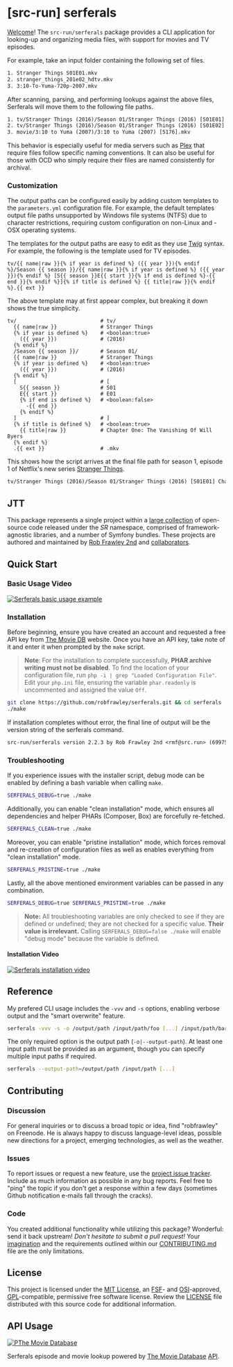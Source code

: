 
# [src-run] serferals


[Welcome](https://src.run/go/readme_welcome)! The `src-run/serferals` package provides a CLI application for looking-up
and organizing media files, with support for movies and TV episodes.

For example, take an input folder containing the following set of files.

```txt
1. Stranger Things S01E01.mkv
2. stranger_things_201e02_hdtv.mkv
3. 3:10-To-Yuma-720p-2007.mkv
```

After scanning, parsing, and performing lookups against the above files, Serferals will move them to the following file
paths.

```txt
1. tv/Stranger Things (2016)/Season 01/Stranger Things (2016) [S01E01] Chapter One: The Vanishing Of Will Byers.mkv
2. tv/Stranger Things (2016)/Season 01/Stranger Things (2016) [S01E02] Chapter Two: The Weirdo on Maple Street.mkv
3. movie/3:10 to Yuma (2007)/3:10 to Yuma (2007) [5176].mkv
```

This behavior is especially useful for media servers such as [Plex](https://www.plex.tv/downloads/) that require files
follow specific naming conventions. It can also be useful for those with OCD who simply require their files are named
consistently for archival.

### Customization

The output paths can be configured easily by adding custom templates to the `parameters.yml` configuration file. For
example, the default templates output file paths unsupported by Windows file systems (NTFS) due to character restrictions,
requiring custom configuration on non-Linux and -OSX operating systems.

The templates for the output paths are easy to edit as they use [Twig](http://twig.sensiolabs.org/) syntax. For example,
the following is the template used for TV episodes.

```twig
tv/{{ name|raw }}{% if year is defined %} ({{ year }}){% endif %}/Season {{ season }}/{{ name|raw }}{% if year is defined %} ({{ year }}){% endif %} [S{{ season }}E{{ start }}{% if end is defined %}-{{ end }}{% endif %}]{% if title is defined %} {{ title|raw }}{% endif %}.{{ ext }}
```

The above template may at first appear complex, but breaking it down shows the true simplicity.

```twig
tv/                           # tv/
  {{ name|raw }}              # Stranger Things
  {% if year is defined %}    # <boolean:true>
    ({{ year }})              # (2016)
  {% endif %}
  /Season {{ season }}/       # Season 01/
  {{ name|raw }}              # Stranger Things
  {% if year is defined %}    # <boolean:true>
    ({{ year }})              # (2016)
  {% endif %}
  [                           # [
    S{{ season }}             # S01
    E{{ start }}              # E01
    {% if end is defined %}   # <boolean:false>
      -{{ end }}
    {% endif %}
  ]                           # ]
  {% if title is defined %}   # <boolean:true>
    {{ title|raw }}           # Chapter One: The Vanishing Of Will Byers
  {% endif %}
  .{{ ext }}                  # .mkv
```

This shows how the script arrives at the final file path for season 1, episode 1 of Netflix's new series
[Stranger Things](https://en.wikipedia.org/wiki/Stranger_Things_(TV_series)).

```txt
tv/Stranger Things (2016)/Season 01/Stranger Things (2016) [S01E01] Chapter One: The Vanishing Of Will Byers.mkv
```

## JTT

This package represents a single project within a [large collection](https://src.run/go/explore) of open-source code
released under the *SR* namespace, comprised of framework-agnostic libraries, and a number of Symfony bundles. These
projects are authored and maintained by [Rob Frawley 2nd](https://src.run/rmf) and 
[collaborators](https://src.run/serferals/github_collaborators).


## Quick Start


### Basic Usage Video

[![Serferals basic usage example](https://src.run/get/images/serferals-thumb-usage.png)](https://src.run/go/serferals-video-usage)


### Installation

Before beginning, ensure you have created an account and requested a free API key from
[The Movie DB](https://www.themoviedb.org/) website. Once you have an API key, take note of it and enter it when
prompted by the `make` script.

> **Note**: For the installation to complete successfully, **PHAR archive writing must not be disabled**. To find the
> location of your configuration file, run `php -i | grep "Loaded Configuration File"`. Edit your `php.ini` file,
> ensuring the variable `phar.readonly` is uncommented and assigned the value `Off`.

```bash
git clone https://github.com/robfrawley/serferals.git && cd serferals
./make
```

If installation completes without error, the final line of output will be the version string of the serferals command.

```txt
src-run/serferals version 2.2.3 by Rob Frawley 2nd <rmf@src.run> (69975c3)
```

### Troubleshooting

If you experience issues with the installer script, debug mode can be enabled by defining a bash variable when calling
`make`.

```bash
SERFERALS_DEBUG=true ./make
```

Additionally, you can enable "clean installation" mode, which ensures all dependencies and helper PHARs (Composer, Box)
are forcefully re-fetched.

```bash
SERFERALS_CLEAN=true ./make
```

Moreover, you can enable "pristine installation" mode, which forces removal and re-creation of configuration files as
well as enables everything from "clean installation" mode.

```bash
SERFERALS_PRISTINE=true ./make
```

Lastly, all the above mentioned environment variables can be passed in any combination.

```bash
SERFERALS_DEBUG=true SERFERALS_PRISTINE=true ./make
```

> **Note:** All troubleshooting variables are only checked to see if they are defined or undefined; they are not checked
for a specific value. **Their value is irrelevant.** Calling `SERFERALS_DEBUG=false ./make` will enable "debug mode"
because the variable is defined.


#### Installation Video

[![Serferals installation video](https://src.run/get/images/serferals-thumb-install.png)](https://src.run/go/serferals-video-install)

## Reference

My prefered CLI usage includes the `-vvv` and `-s` options, enabling verbose output and the "smart overwrite" feature.

```bash
serferals -vvv -s -o /output/path /input/path/foo [...] /input/path/bar
```

The only required option is the output path (`-o|--output-path`). At least one input path must be provided as an argument,
though you can specify multiple input 
paths if required.

```bash
serferals --output-path=/output/path /input/path [...]
```

## Contributing

### Discussion

For general inquiries or to discuss a broad topic or idea, find "robfrawley" on Freenode. He is always happy to 
discuss language-level ideas, possible new directions for a project, emerging technologies, as well as the weather.

### Issues

To report issues or request a new feature, use the [project issue tracker](https://src.run/serferals/github_issues).
Include as much information as possible in any bug reports. Feel free to "ping" the topic if you don't get a response
within a few days (sometimes Github notification e-mails fall through the cracks).

### Code

You created additional functionality while utilizing this package? Wonderful: send it back upstream! *Don't hesitate to
submit a pull request!* Your [imagination](https://src.run/go/readme_imagination) and the requirements outlined within
our [CONTRIBUTING.md](https://src.run/serferals/contributing) file are the only limitations.


## License

This project is licensed under the [MIT License](https://src.run/go/mit), an [FSF](https://src.run/go/fsf)- and 
[OSI](https://src.run/go/osi)-approved, [GPL](https://src.run/go/gpl)-compatible, permissive free software license.
Review the [LICENSE](https://src.run/serferals/license) file distributed with this source code for additional
information.


## API Usage

[![PThe Movie Database](https://src.run/get/images/tmdb-logo-91x81.png)](https://src.run/serferals/packagist)

Serferals episode and movie lookup powered by
[The Movie Database](https://www.themoviedb.org/)
[API](http://docs.themoviedb.apiary.io/).

